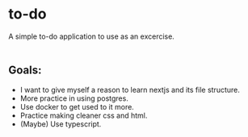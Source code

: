 # to-do
A simple to-do application to use as an excercise.<br><br>

Goals:
----------------
- I want to give myself a reason to learn nextjs and its file structure.
- More practice in using postgres.
- Use docker to get used to it more.
- Practice making cleaner css and html.
- (Maybe) Use typescript.
